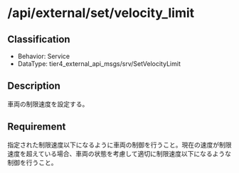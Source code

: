 # /api/external/set/velocity_limit

## Classification

- Behavior: Service
- DataType: tier4_external_api_msgs/srv/SetVelocityLimit

## Description

車両の制限速度を設定する。

## Requirement

指定された制限速度以下になるように車両の制御を行うこと。現在の速度が制限速度を超えている場合、車両の状態を考慮して適切に制限速度以下になるような制御を行うこと。
